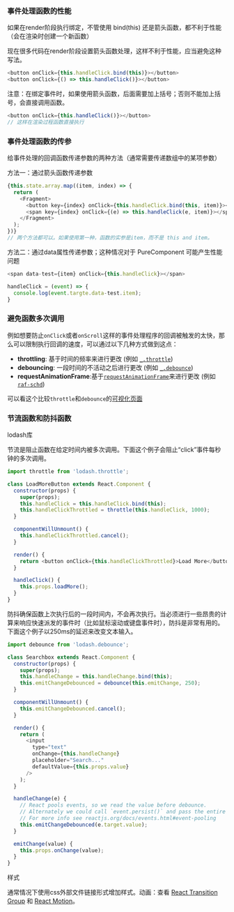 ### 事件处理函数的性能

如果在render阶段执行绑定，不管使用 bind(this) 还是箭头函数，都不利于性能（会在渲染时创建一个新函数）

现在很多代码在render阶段设置箭头函数处理，这样不利于性能，应当避免这种写法。

~~~js
<button onClick={this.handleClick.bind(this)}></button>
<button onClick={() => this.handleClick()}></button>
~~~

注意：在绑定事件时，如果使用箭头函数，后面需要加上括号；否则不能加上括号，会直接调用函数。

~~~js
<button onClick={this.handleClick()}></button>
// 这样在渲染过程函数直接执行
~~~



### 事件处理函数的传参

给事件处理的回调函数传递参数的两种方法（通常需要传递数组中的某项参数）

方法一：通过箭头函数传递参数

~~~js
{this.state.array.map((item, index) => {
  return (
    <Fragment>
      <button key={index} onClick={this.handleClick.bind(this, item)}></button>
      <span key={index} onClick={(e) => this.handleClick(e, item)}></span>
    </Fragment>
  );
})}
// 两个方法都可以。如果使用第一种，函数的实参是item，而不是 this and item。
~~~

方法二：通过data属性传递参数；这种情况对于 PureComponent 可能产生性能问题

~~~js
<span data-test={item} onClick={this.handleClick}></span>

handleClick = (event) => {
  console.log(event.targte.data-test.item);
}
~~~



### 避免函数多次调用

例如想要防止`onClick`或者`onScroll`这样的事件处理程序的回调被触发的太快，那么可以限制执行回调的速度，可以通过以下几种方式做到这点：

- **throttling**: 基于时间的频率来进行更改 (例如 [`_.throttle`](https://lodash.com/docs#throttle))
- **debouncing**: 一段时间的不活动之后进行更改 (例如 [`_.debounce`](https://lodash.com/docs#debounce))
- **requestAnimationFrame**:基于[`requestAnimationFrame`](https://developer.mozilla.org/en-US/docs/Web/API/window/requestAnimationFrame)来进行更改 (例如 [`raf-schd`](https://github.com/alexreardon/raf-schd))

可以看这个比较`throttle`和`debounce`的[可视化页面](http://demo.nimius.net/debounce_throttle/)



### 节流函数和防抖函数

lodash库

节流是阻止函数在给定时间内被多次调用。下面这个例子会阻止“click”事件每秒钟的多次调用。

~~~js
import throttle from 'lodash.throttle';

class LoadMoreButton extends React.Component {
  constructor(props) {
    super(props);
    this.handleClick = this.handleClick.bind(this);
    this.handleClickThrottled = throttle(this.handleClick, 1000);
  }

  componentWillUnmount() {
    this.handleClickThrottled.cancel();
  }

  render() {
    return <button onClick={this.handleClickThrottled}>Load More</button>;
  }

  handleClick() {
    this.props.loadMore();
  }
}
~~~

防抖确保函数上次执行后的一段时间内，不会再次执行。当必须进行一些昂贵的计算来响应快速派发的事件时（比如鼠标滚动或键盘事件时），防抖是非常有用的。下面这个例子以250ms的延迟来改变文本输入。

~~~js
import debounce from 'lodash.debounce';

class Searchbox extends React.Component {
  constructor(props) {
    super(props);
    this.handleChange = this.handleChange.bind(this);
    this.emitChangeDebounced = debounce(this.emitChange, 250);
  }

  componentWillUnmount() {
    this.emitChangeDebounced.cancel();
  }

  render() {
    return (
      <input
        type="text"
        onChange={this.handleChange}
        placeholder="Search..."
        defaultValue={this.props.value}
      />
    );
  }

  handleChange(e) {
    // React pools events, so we read the value before debounce.
    // Alternately we could call `event.persist()` and pass the entire event.
    // For more info see reactjs.org/docs/events.html#event-pooling
    this.emitChangeDebounced(e.target.value);
  }

  emitChange(value) {
    this.props.onChange(value);
  }
}
~~~

样式

通常情况下使用css外部文件链接形式增加样式。动画：查看 [React Transition Group](https://reactcommunity.org/react-transition-group/) 和 [React Motion](https://github.com/chenglou/react-motion)。

